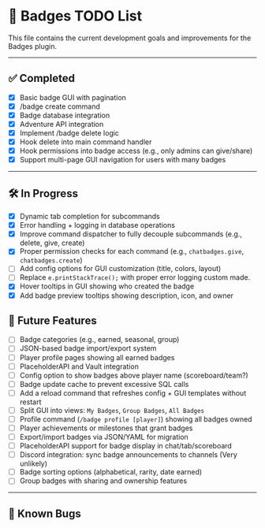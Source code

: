 # 📝 Badges TODO List

This file contains the current development goals and improvements for the Badges plugin.

---

## ✅ Completed
- [x] Basic badge GUI with pagination
- [x] /badge create command
- [x] Badge database integration
- [x] Adventure API integration
- [x] Implement /badge delete logic
- [x] Hook delete into main command handler
- [x] Hook permissions into badge access (e.g., only admins can give/share)
- [x] Support multi-page GUI navigation for users with many badges

---

## 🛠️ In Progress
- [x] Dynamic tab completion for subcommands
- [x] Error handling + logging in database operations
- [x] Improve command dispatcher to fully decouple subcommands (e.g., delete, give, create)
- [x] Proper permission checks for each command (e.g., `chatbadges.give`, `chatbadges.create`)
- [ ] Add config options for GUI customization (title, colors, layout)
- [ ] Replace `e.printStackTrace();` with proper error logging custom made.
- [x] Hover tooltips in GUI showing who created the badge
- [x] Add badge preview tooltips showing description, icon, and owner
## 🧠 Future Features
- [ ] Badge categories (e.g., earned, seasonal, group)
- [ ] JSON-based badge import/export system
- [ ] Player profile pages showing all earned badges
- [ ] PlaceholderAPI and Vault integration
- [ ] Config option to show badges above player name (scoreboard/team?)
- [ ] Badge update cache to prevent excessive SQL calls
- [ ] Add a reload command that refreshes config + GUI templates without restart
- [ ] Split GUI into views: `My Badges`, `Group Badges`, `All Badges`
- [ ] Profile command (`/badge profile [player]`) showing all badges owned
- [ ] Player achievements or milestones that grant badges
- [ ] Export/import badges via JSON/YAML for migration
- [ ] PlaceholderAPI support for badge display in chat/tab/scoreboard
- [ ] Discord integration: sync badge announcements to channels (Very unlikely)
- [ ] Badge sorting options (alphabetical, rarity, date earned)
- [ ] Group badges with sharing and ownership features

---

## 🐞 Known Bugs
